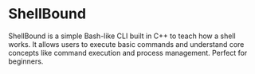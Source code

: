 # ShellBound
ShellBound is a simple Bash-like CLI built in C++ to teach how a shell works. It allows users to execute basic commands and understand core concepts like command execution and process management. Perfect for beginners.
